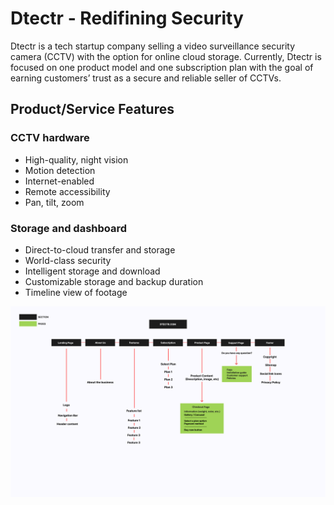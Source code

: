 # Dtectr - Redifining Security

Dtectr is a tech startup company selling a video surveillance security camera (CCTV) with the option for online cloud storage. Currently, Dtectr is focused on one product model and one subscription plan with the goal of earning customers’ trust as a secure and reliable seller of CCTVs.

## Product/Service Features

### CCTV hardware

-   High-quality, night vision
-   Motion detection
-   Internet-enabled
-   Remote accessibility
-   Pan, tilt, zoom

### Storage and dashboard

-   Direct-to-cloud transfer and storage
-   World-class security
-   Intelligent storage and download
-   Customizable storage and backup duration
-   Timeline view of footage

![Sitemap](sitemap/dtector-sitemap.png)
